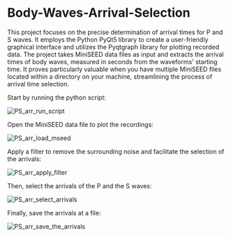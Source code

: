 # Body-Waves-Arrival-Selection
This project focuses on the precise determination of arrival times for P and S waves. It employs the Python PyQt5 library to create a user-friendly graphical interface and utilizes the Pyqtgraph library for plotting recorded data. The project takes MiniSEED data files as input and extracts the arrival times of body waves, measured in seconds from the waveforms' starting time. It proves particularly valuable when you have multiple MiniSEED files located within a directory on your machine, streamlining the process of arrival time selection.


Start by running the python script:

![PS_arr_run_script](https://github.com/imarag/Body-Waves-Arrival-Selection/assets/97481016/ab75d3c5-f236-4d2e-ad82-7d1e30b2b3a2)

Open the MiniSEED data file to plot the recordings:

![PS_arr_load_mseed](https://github.com/imarag/Body-Waves-Arrival-Selection/assets/97481016/2e2623e8-bad8-4683-9eee-f2e6b17054b5)

Apply a filter to remove the surrounding noise and facilitate the selection of the arrivals:

![PS_arr_apply_filter](https://github.com/imarag/Body-Waves-Arrival-Selection/assets/97481016/55fd996f-3250-4693-8314-64fd6b017896)

Then, select the arrivals of the P and the S waves:

![PS_arr_select_arrivals](https://github.com/imarag/Body-Waves-Arrival-Selection/assets/97481016/a511f67f-342e-4a22-a9f0-b929db642f00)

Finally, save the arrivals at a file:

![PS_arr_save_the_arrivals](https://github.com/imarag/Body-Waves-Arrival-Selection/assets/97481016/67129eb9-a45a-4291-829d-96be330f49dd)
